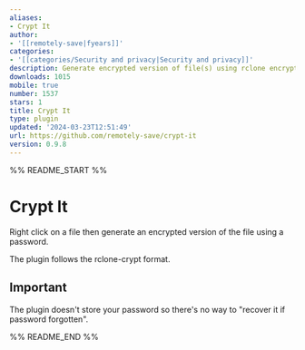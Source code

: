 ```yaml
---
aliases:
- Crypt It
author:
- '[[remotely-save|fyears]]'
categories:
- '[[categories/Security and privacy|Security and privacy]]'
description: Generate encrypted version of file(s) using rclone encryption format.
downloads: 1015
mobile: true
number: 1537
stars: 1
title: Crypt It
type: plugin
updated: '2024-03-23T12:51:49'
url: https://github.com/remotely-save/crypt-it
version: 0.9.8
---
```


%% README_START %%

# Crypt It

Right click on a file then generate an encrypted version of the file using a password.

The plugin follows the rclone-crypt format.

## Important

The plugin doesn't store your password so there's no way to "recover it if password forgotten".


%% README_END %%